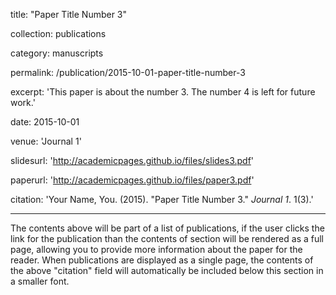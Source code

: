 title: "Paper Title Number 3"


collection: publications


category: manuscripts


permalink: /publication/2015-10-01-paper-title-number-3


excerpt: 'This paper is about the number 3. The number 4 is left for future work.'


date: 2015-10-01


venue: 'Journal 1'


slidesurl: 'http://academicpages.github.io/files/slides3.pdf'


paperurl: 'http://academicpages.github.io/files/paper3.pdf'


citation: 'Your Name, You. (2015). &quot;Paper Title Number 3.&quot; <i>Journal 1</i>. 1(3).'


---





The contents above will be part of a list of publications, if the user clicks the link for the publication than the contents of section will be rendered as a full page, allowing you to provide more information about the paper for the reader. When publications are displayed as a single page, the contents of the above "citation" field will automatically be included below this section in a smaller font.
